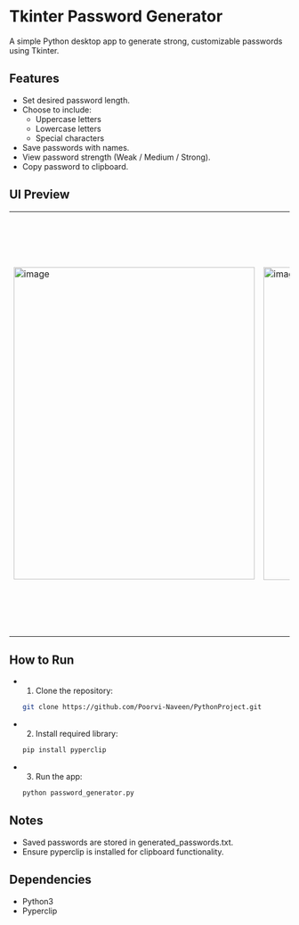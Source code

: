 # Tkinter Password Generator

A simple Python desktop app to generate strong, customizable passwords using Tkinter.

## Features

- Set desired password length.
- Choose to include:
  - Uppercase letters
  - Lowercase letters
  - Special characters
- Save passwords with names.
- View password strength (Weak / Medium / Strong).
- Copy password to clipboard.

## UI Preview

|  |  |  |  |  |  |
|-----|-----|-----|-----|-----|-----|
|<img width="433" height="560" alt="image" src="https://github.com/user-attachments/assets/26dcb45c-af0d-4378-83f7-0b3919269b10" />|<img width="431" height="561" alt="image" src="https://github.com/user-attachments/assets/a9508e0e-ff0e-4781-8201-78a9ac0eb4e4" />|<img width="431" height="560" alt="image" src="https://github.com/user-attachments/assets/2bd4b234-9371-4460-9deb-3affc43bdde2" />|<img width="492" height="563" alt="image" src="https://github.com/user-attachments/assets/e6213548-b49c-4b04-b6a0-be213493aa81" />|<img width="432" height="563" alt="image" src="https://github.com/user-attachments/assets/cc7ab83e-e391-40e6-a80b-12d0cddfc3bd" />|<img width="686" height="755" alt="image" src="https://github.com/user-attachments/assets/557e6199-1b50-4621-8a1c-0f27095f6a3c" />|

## How to Run

- 1. Clone the repository:
   ```bash
   git clone https://github.com/Poorvi-Naveen/PythonProject.git
- 2. Install required library:
   ```bash
  pip install pyperclip
- 3. Run the app:
   ```bash
   python password_generator.py

## Notes
- Saved passwords are stored in generated_passwords.txt.
- Ensure pyperclip is installed for clipboard functionality.

## Dependencies
- Python3
- Pyperclip
